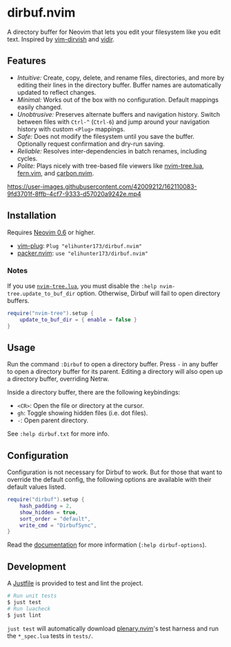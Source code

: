# dirbuf.nvim

A directory buffer for Neovim that lets you edit your filesystem like you edit
text. Inspired by [vim-dirvish] and [vidir].

## Features

* *Intuitive:* Create, copy, delete, and rename files, directories, and more by
  editing their lines in the directory buffer. Buffer names are automatically
  updated to reflect changes.
* *Minimal:* Works out of the box with no configuration. Default mappings
  easily changed.
* *Unobtrusive:* Preserves alternate buffers and navigation history. Switch
  between files with `Ctrl-^` (`Ctrl-6`) and jump around your navigation history
  with custom `<Plug>` mappings.
* *Safe:* Does not modify the filesystem until you save the buffer. Optionally
  request confirmation and dry-run saving.
* *Reliable:* Resolves inter-dependencies in batch renames, including cycles.
* *Polite:* Plays nicely with tree-based file viewers like [nvim-tree.lua],
  [fern.vim], and [carbon.nvim].

https://user-images.githubusercontent.com/42009212/162110083-9fd3701f-8ffb-4cf7-9333-d57020a9242e.mp4

## Installation

Requires [Neovim 0.6](https://github.com/neovim/neovim/releases/tag/v0.6.0) or
higher.

* [vim-plug]: `Plug "elihunter173/dirbuf.nvim"`
* [packer.nvim]: `use "elihunter173/dirbuf.nvim"`

### Notes

If you use [`nvim-tree.lua`](https://github.com/kyazdani42/nvim-tree.lua), you
must disable the `:help nvim-tree.update_to_buf_dir` option. Otherwise, Dirbuf
will fail to open directory buffers.

```lua
require("nvim-tree").setup {
    update_to_buf_dir = { enable = false }
}
```

## Usage

Run the command `:Dirbuf` to open a directory buffer. Press `-` in any buffer
to open a directory buffer for its parent. Editing a directory will also open
up a directory buffer, overriding Netrw.

Inside a directory buffer, there are the following keybindings:
* `<CR>`: Open the file or directory at the cursor.
* `gh`: Toggle showing hidden files (i.e. dot files).
* `-`: Open parent directory.

See `:help dirbuf.txt` for more info.

## Configuration

Configuration is not necessary for Dirbuf to work. But for those that want to
override the default config, the following options are available with their
default values listed.

```lua
require("dirbuf").setup {
    hash_padding = 2,
    show_hidden = true,
    sort_order = "default",
    write_cmd = "DirbufSync",
}
```

Read the [documentation](/doc/dirbuf.txt) for more information (`:help
dirbuf-options`).

## Development

A [Justfile][just] is provided to test and lint the project.

```sh
# Run unit tests
$ just test
# Run luacheck
$ just lint
```

`just test` will automatically download [plenary.nvim]'s test harness and run
the `*_spec.lua` tests in `tests/`.

[carbon.nvim]: https://github.com/SidOfc/carbon.nvim
[fern.vim]: https://github.com/lambdalisue/fern.vim
[just]: https://github.com/casey/just
[nvim-tree.lua]: https://github.com/kyazdani42/nvim-tree.lua
[packer.nvim]: https://github.com/wbthomason/packer.nvim
[plenary.nvim]: https://github.com/nvim-lua/plenary.nvim
[vidir]: https://github.com/trapd00r/vidir
[vim-dirvish]: https://github.com/justinmk/vim-dirvish
[vim-plug]: https://github.com/junegunn/vim-plug
